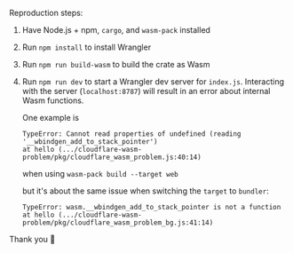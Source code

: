 Reproduction steps:

1. Have Node.js + npm, `cargo`, and `wasm-pack` installed
2. Run `npm install` to install Wrangler
3. Run `npm run build-wasm` to build the crate as Wasm
4. Run `npm run dev` to start a Wrangler dev server for `index.js`. Interacting with the server (`localhost:8787`) will result in an error about internal Wasm functions.

   One example is

   ```
   TypeError: Cannot read properties of undefined (reading '__wbindgen_add_to_stack_pointer')
   at hello (.../cloudflare-wasm-problem/pkg/cloudflare_wasm_problem.js:40:14)
   ```

   when using `wasm-pack build --target web`

   but it's about the same issue when switching the `target` to `bundler`:

   ```
   TypeError: wasm.__wbindgen_add_to_stack_pointer is not a function
   at hello (.../cloudflare-wasm-problem/pkg/cloudflare_wasm_problem_bg.js:41:14)
   ```

Thank you 🙏
